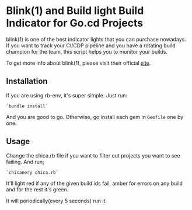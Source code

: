 # Blink(1) and Build light Build Indicator for Go.cd Projects

blink(1) is one of the best indicator lights that you can purchase nowadays. If you want to track your CI/CDP pipeline and you have a rotating build champion for the team, this script helps you to monitor your builds.

To get more info about blink(1), please visit their official [site](http://blink1.thingm.com/).

## Installation

If you are using rb-env, it's super simple. Just run:

    `bundle install`

And you are good to go. Otherwise, go install each gem in `Gemfile` one by one.

## Usage

Change the chica.rb file if you want to filter out projects you want to see failing. And run;
    
    `chicanery chica.rb`

It'll light red if any of the given build ids fail, amber for errors on any build and for the rest it's green.

It will periodically(every 5 seconds) run it.

